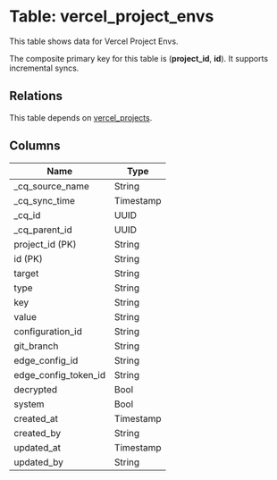 # Table: vercel_project_envs

This table shows data for Vercel Project Envs.

The composite primary key for this table is (**project_id**, **id**).
It supports incremental syncs.
## Relations

This table depends on [vercel_projects](vercel_projects).

## Columns

| Name          | Type          |
| ------------- | ------------- |
|_cq_source_name|String|
|_cq_sync_time|Timestamp|
|_cq_id|UUID|
|_cq_parent_id|UUID|
|project_id (PK)|String|
|id (PK)|String|
|target|String|
|type|String|
|key|String|
|value|String|
|configuration_id|String|
|git_branch|String|
|edge_config_id|String|
|edge_config_token_id|String|
|decrypted|Bool|
|system|Bool|
|created_at|Timestamp|
|created_by|String|
|updated_at|Timestamp|
|updated_by|String|